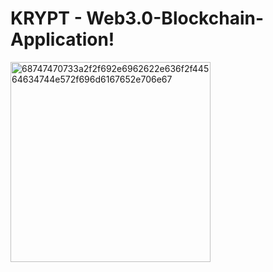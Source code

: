 # KRYPT - Web3.0-Blockchain-Application!
<img width="320" alt="68747470733a2f2f692e6962622e636f2f44564634744e572f696d6167652e706e67" src="https://user-images.githubusercontent.com/85782760/202260125-2bd3c8f2-d7bc-495a-8d20-ee38528fded0.png">
